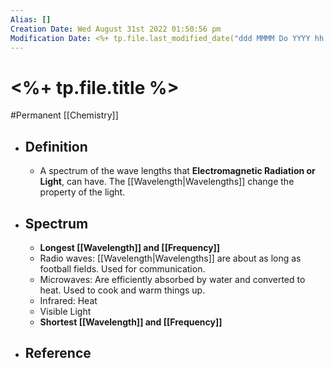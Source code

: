 ```yaml
---
Alias: []
Creation Date: Wed August 31st 2022 01:50:56 pm 
Modification Date: <%+ tp.file.last_modified_date("ddd MMMM Do YYYY hh:mm:ss a") %>
---
```

# <%+ tp.file.title %>
#Permanent [[Chemistry]]

- ## Definition
	- A spectrum of the wave lengths that **Electromagnetic Radiation or Light**, can have. The [[Wavelength|Wavelengths]] change the property of the light.
- ## Spectrum
	- **Longest [[Wavelength]] and [[Frequency]]**
	- Radio waves: [[Wavelength|Wavelengths]] are about as long as football fields. Used for communication.
	- Microwaves: Are efficiently absorbed by water and converted to heat. Used to cook and warm things up.
	- Infrared: Heat
	- Visible Light
	- **Shortest [[Wavelength]] and [[Frequency]]**
- ## Reference